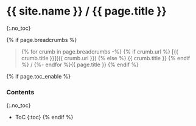 # {{ site.name }} / {{ page.title }}
{:.no_toc}

{% if page.breadcrumbs %}
> {% for crumb in page.breadcrumbs -%}
        {% if crumb.url %}
        [{{ crumb.title }}]({{ crumb.url }})
        {% else %}
        {{ crumb.title }}
        {% endif %}
        /
    {%- endfor %}{{ page.title }}
{% endif %}

{% if page.toc_enable %}
### Contents
{:.no_toc}
- ToC
{:toc}
{% endif %}
